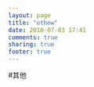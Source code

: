 ```yaml
---
layout: page
title: "othew"
date: 2018-07-03 17:41
comments: true
sharing: true
footer: true
---
```



#其他
